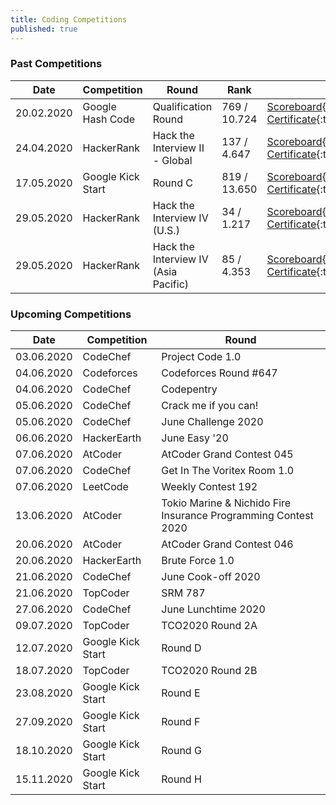 ```yaml
---
title: Coding Competitions
published: true
---
```


### Past Competitions  

Date | Competition | Round | Rank | Urls
------------ | ------------- | ------------- | ------------- | -------------
20.02.2020 | Google Hash Code | Qualification Round | 769 / 10.724 | [Scoreboard](https://codingcompetitions.withgoogle.com/hashcode/archive/2020){:target="_blank"}<br />[Certificate](https://codingcompetitions.withgoogle.com/hashcode/certificate/round/00000000001a006c){:target="_blank"}
24.04.2020 | HackerRank | Hack the Interview II - Global | 137 / 4.647 | [Scoreboard](https://www.hackerrank.com/contests/hack-the-interview-ii-global/leaderboard){:target="_blank"}<br />[Certificate](https://www.hackerrank.com/results/hack-the-interview-ii-global/serhatgiydiren){:target="_blank"}
17.05.2020 | Google Kick Start | Round C | 819 / 13.650 | [Scoreboard](https://codingcompetitions.withgoogle.com/kickstart/round/000000000019ff43){:target="_blank"}<br />[Certificate](https://codingcompetitions.withgoogle.com/kickstart/certificate/round/000000000019ff43){:target="_blank"}
29.05.2020 | HackerRank | Hack the Interview IV (U.S.) | 34 / 1.217 | [Scoreboard](https://www.hackerrank.com/contests/hack-the-interview-iv/leaderboard){:target="_blank"}<br />[Certificate](https://www.hackerrank.com/results/hack-the-interview-iv/serhatgiydiren){:target="_blank"}
29.05.2020 | HackerRank | Hack the Interview IV (Asia Pacific) | 85 / 4.353 | [Scoreboard](https://www.hackerrank.com/contests/hack-the-interview-iv-apac/leaderboard){:target="_blank"}<br />[Certificate](https://www.hackerrank.com/results/hack-the-interview-iv-apac/serhatgiydiren){:target="_blank"}

### Upcoming Competitions  

Date | Competition | Round
------------ | ------------- | -------------
03.06.2020 | CodeChef | Project Code 1.0
04.06.2020 | Codeforces | Codeforces Round #647
04.06.2020 | CodeChef | Codepentry
05.06.2020 | CodeChef | Crack me if you can!
05.06.2020 | CodeChef | June Challenge 2020
06.06.2020 | HackerEarth | June Easy '20
07.06.2020 | AtCoder | AtCoder Grand Contest 045
07.06.2020 | CodeChef | Get In The Voritex Room 1.0
07.06.2020 | LeetCode | Weekly Contest 192
13.06.2020 | AtCoder | Tokio Marine & Nichido Fire Insurance Programming Contest 2020
20.06.2020 | AtCoder | AtCoder Grand Contest 046
20.06.2020 | HackerEarth | Brute Force 1.0
21.06.2020 | CodeChef | June Cook-off 2020
21.06.2020 | TopCoder | SRM 787
27.06.2020 | CodeChef | June Lunchtime 2020
09.07.2020 | TopCoder | TCO2020 Round 2A
12.07.2020 | Google Kick Start | Round D
18.07.2020 | TopCoder | TCO2020 Round 2B
23.08.2020 | Google Kick Start | Round E
27.09.2020 | Google Kick Start | Round F
18.10.2020 | Google Kick Start | Round G
15.11.2020 | Google Kick Start | Round H
